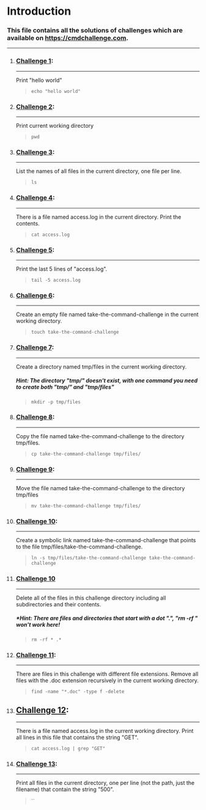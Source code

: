 # Introduction

### This file contains all the solutions of challenges which are available on <https://cmdchallenge.com>.

---

1. ### [Challenge 1](https://cmdchallenge.com/#/hello_world):
   ---
   Print "hello world"
   > `echo "hello world"`

2. ### [Challenge 2](https://cmdchallenge.com/#/current_working_directory):
   ---
   Print current working directory
   > `pwd`

3. ### [Challenge 3](https://cmdchallenge.com/#/list_files):
   ---
   List the names of all files in the current directory, one file per line.
   > `ls`

4. ### [Challenge 4](https://cmdchallenge.com/#/print_file_contents):
   ---
   There is a file named access.log in the current directory. Print the contents.
   > `cat access.log`

5. ### [Challenge 5](https://cmdchallenge.com/#/last_lines):
   ---
    Print the last 5 lines of "access.log".
    > `tail -5 access.log`

6. ### [Challenge 6](https://cmdchallenge.com/#/create_file):
   ---
   Create an empty file named take-the-command-challenge in the current working directory.
   > `touch take-the-command-challenge`

7. ### [Challenge 7](https://cmdchallenge.com/#/create_directory):
   ---
   Create a directory named tmp/files in the current working directory. 
   ##### *Hint: The directory "tmp/" doesn't exist, with one command you need to create both "tmp/" and "tmp/files"*
   > `mkdir -p tmp/files`

8. ### [Challenge 8](https://cmdchallenge.com/#/copy_file):
   ---
   Copy the file named take-the-command-challenge to the directory tmp/files.
   > `cp take-the-command-challenge tmp/files/`
   
9. ### [Challenge 9](https://cmdchallenge.com/#/move_file):
    ---
    Move the file named take-the-command-challenge to the directory tmp/files
    > `mv take-the-command-challenge tmp/files/`

10. ### [Challenge 10](https://cmdchallenge.com/#/create_symlink):
    ---
    Create a symbolic link named take-the-command-challenge that points to the file tmp/files/take-the-command-challenge.
    > `ln -s tmp/files/take-the-command-challenge take-the-command-challenge`

11. ### [Challenge 10](https://cmdchallenge.com/#/delete_files)
    ---
    Delete all of the files in this challenge directory including all subdirectories and their contents.
    ##### *Hint: There are files and directories that start with a dot ".", "rm -rf *" won't work here!*
    > `rm -rf * .*`

12. ### [Challenge 11](https://cmdchallenge.com/#/remove_files_with_extension):
    ---
    There are files in this challenge with different file extensions. Remove all files with the .doc extension recursively in the current working directory.
    > `find -name "*.doc" -type f -delete`

13. ## [Challenge 12](https://cmdchallenge.com/#/find_string_in_a_file):
    ---
    There is a file named access.log in the current working directory. Print all lines in this file that contains the string "GET".
    > `cat access.log | grep "GET"`

14. ### [Challenge 13](https://cmdchallenge.com/#/search_for_files_containing_string):
    ---
    Print all files in the current directory, one per line (not the path, just the filename) that contain the string "500".
    > ``
